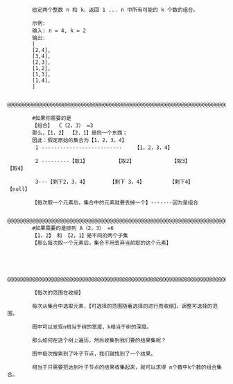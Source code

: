             给定两个整数 n 和 k，返回 1 ... n 中所有可能的 k 个数的组合。

            示例:
            输入: n = 4, k = 2
            输出:
            [
            [2,4],
            [3,4],
            [2,3],
            [1,2],
            [1,3],
            [1,4],
            ]
            
            @@@@@@@@@@@@@@@@@@@@@@@@@@@@@@@@@@@@@@@@@@@@@@@@@@@@@@@@@@@@@@@@@@@@@@@@@@@@@@@@@@@@@@@@@@@@@@@@@@@@@@@@@@@@@@@@@@@@@@@@@@@@@@@@@@@@@
            
            #如果你需要的是
            【组合】  C（2，3） =3
            那么，【1，2】 【2，1】是同一个东西；
            因此：假定原始的集合为【1，2，3，4】
             1 --------------------------    【1，2，3，4】

             2 ---------【取1】         【取2】            【取3】          【取4】

             3---【剩下2，3，4】       【剩下 3，4】        【剩下4】         【null】
            
            【每次取一个元素后，集合中的元素就要丢掉一个】-------因为是组合
            
            @@@@@@@@@@@@@@@@@@@@@@@@@@@@@@@@@@@@@@@@@@@@@@@@@@@@@@@@@@@@@@@@@@@@@@@@@@@@@@@@@@@@@@@@@@@@@@@@@@@@@@@@@@@@@@@@@@@@@@@@@@@@@@@@@@@@@
            #如果需要的是排列 A（2，3） =6
            【1，2】 和 【2，1】是不同的两个子集
            【那么每次取一个元素后，集合不用丢弃当前取的这个元素】
            
            
            
            
            @@@@@@@@@@@@@@@@@@@@@@@@@@@@@@@@@@@@@@@@@@@@@@@@@@@@@@@@@@@@@@@@@@@@@@@@@@@@@@@@@@@@@@@@@@@@@@@@@@@@@@@@@@@@@@@@@@@@@@@@@@@@@@@@@@@@@
            
            【每次的范围在收缩】
            
            每次从集合中选取元素，【可选择的范围随着选择的进行而收缩】，调整可选择的范围。

            图中可以发现n相当于树的宽度，k相当于树的深度。
            
            那么如何在这个树上遍历，然后收集到我们要的结果集呢？

            图中每次搜索到了叶子节点，我们就找到了一个结果。

            相当于只需要把达到叶子节点的结果收集起来，就可以求得 n个数中k个数的组合集合。

            
            
            
            
            
            
            
